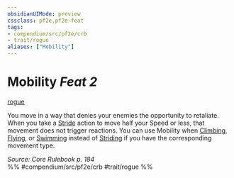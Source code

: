 ```yaml
---
obsidianUIMode: preview
cssclass: pf2e,pf2e-feat
tags:
- compendium/src/pf2e/crb
- trait/rogue
aliases: ["Mobility"]
---
```

# Mobility  *Feat 2*  
[rogue](Reference/Rules/Traits/rogue.md "Rogue Class Trait")  


You move in a way that denies your enemies the opportunity to retaliate. When you take a [Stride](stride.md) action to move half your Speed or less, that movement does not trigger reactions. You can use Mobility when [Climbing](climb.md), [Flying](Reference/Rules/Actions/fly.md), or [Swimming](swim.md) instead of [Striding](stride.md) if you have the corresponding movement type.

*Source: Core Rulebook p. 184*  
%% #compendium/src/pf2e/crb #trait/rogue %%